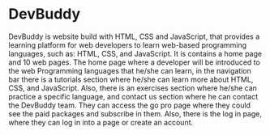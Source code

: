 # DevBuddy

DevBuddy is website build with HTML, CSS and JavaScript, that provides a learning platform for web developers to learn web-based programming languages, such as: HTML, CSS, and JavaScript. It is contains a home page and 10 web pages. The home page where a developer will be introduced to the web Programming languages that he/she can learn, in the navigation bar there is a tutorials section where he/she can learn more about HTML, CSS, and JavaScript. 
Also, there is an exercises section where he/she can practice a specific language, and contact us section where he can contact the DevBuddy team. They can access the go pro page where they could see the paid packages and subscribe in them. Also, there is the log in page, where they can log in into a page or create an account.
